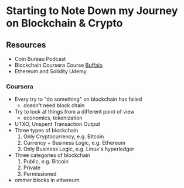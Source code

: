 # Starting to Note Down my Journey on Blockchain & Crypto

## Resources

- Coin Bureau Podcast
- Blockchain Coursera Course [Buffalo](https://www.coursera.org/learn/blockchain-basics/home)
- Ethereum and Solidity Udemy
### Coursera

- Every try to "do something" on blockchain has failed
  - doesn't need block chain
- Try to look at things from a different point of view
  - economics, tokenization
- UTXO, Unspent Transaction Output
- Three types of blockchain
    1. Only Cryptocurrency, e.g. Bitcoin
    2. Currency + Business Logic, e.g. Ethereum
    3. Only Business Logic, e.g. Linux's hyperledger
- Three categories of blockchain
    1. Public, e.g. Bitcoin
    2. Private
    3. Permissioned
- ommer blocks in ethereum